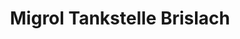 ---
title: "Migrol Tankstelle Brislach"
url: /brislach/migrol-tankstelle-brislach/
shop: Allgemein
---